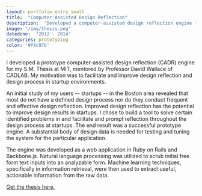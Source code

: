 ```yaml
---
layout: portfolio_entry_small
title:  "Computer-Assisted Design Reflection"
description:  "Developed a computer-assisted design reflection engine to improve design reflection and design processes in startups"
image: "/img/thesis.png"
datedone:  "2012 - 2014"
categories: prototyping
color: '#f4c97b'
---
```


I developed a prototype computer-assisted design reflection (CADR) engine for my S.M. Thesis at MIT, mentored by Professor David Wallace of CADLAB.  My motivation was to facilitate and improve design reflection and design process in startup environments.

An initial study of my users -- startups -- in the Boston area revealed that most do not have a defined design process nor do they conduct frequent and effective design reflection.  Improved design reflection has the potential to improve design results in startups.  I chose to build a tool to solve certain identified problems in and facilitate and prompt reflection throughout the design process at startups.  The end result was a successful prototype engine.  A substantial body of design data is needed for testing and tuning the system for the particular application.  

The engine was developed as a web application in Ruby on Rails and Backbone.js.  Natural language processing was utilized to scrub initial free form text inputs into an analyzable form.  Machine learning techniques, specifically in information retrieval, were then used to extract useful, actionable information from the raw data.

[Get the thesis here.](/files/Gimenez_Thesis_Final.pdf)
